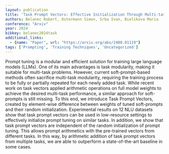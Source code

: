 ```yaml
---
layout: publication
title: 'Task Prompt Vectors: Effective Initialization Through Multi-task Soft-prompt Transfer'
authors: Belanec Robert, Ostermann Simon, Srba Ivan, Bielikova Maria
conference: "Arxiv"
year: 2024
bibkey: belanec2024task
additional_links:
  - {name: "Paper", url: "https://arxiv.org/abs/2408.01119"}
tags: ['Prompting', 'Training Techniques', 'Uncategorized']
---
```

Prompt tuning is a modular and efficient solution for training large language
models (LLMs). One of its main advantages is task modularity, making it
suitable for multi-task problems. However, current soft-prompt-based methods
often sacrifice multi-task modularity, requiring the training process to be
fully or partially repeated for each newly added task. While recent work on
task vectors applied arithmetic operations on full model weights to achieve the
desired multi-task performance, a similar approach for soft-prompts is still
missing. To this end, we introduce Task Prompt Vectors, created by element-wise
difference between weights of tuned soft-prompts and their random
initialization. Experimental results on 12 NLU datasets show that task prompt
vectors can be used in low-resource settings to effectively initialize prompt
tuning on similar tasks. In addition, we show that task prompt vectors are
independent of the random initialization of prompt tuning. This allows prompt
arithmetics with the pre-trained vectors from different tasks. In this way, by
arithmetic addition of task prompt vectors from multiple tasks, we are able to
outperform a state-of-the-art baseline in some cases.
